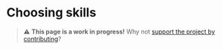# Choosing skills

> ⚠️ **This page is a work in progress!** Why not [support the project by contributing](https://github.com/openupthecloud/system)?